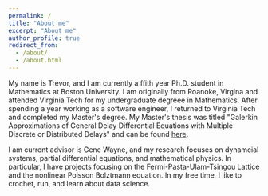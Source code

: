 ```yaml
---
permalink: /
title: "About me"
excerpt: "About me"
author_profile: true
redirect_from: 
  - /about/
  - /about.html
---
```


My name is Trevor, and I am currently a ffith year Ph.D. student in Mathematics at Boston University. I am originally from Roanoke, Virgina and attended Virginia Tech for my undergraduate degreee in Mathematics. After spending a year working as a software engineer, I returned to Virginia Tech and completed my Master's degree. My Master's thesis was titled "Galerkin Approximations of General Delay Differential Equations with Multiple Discrete or Distributed Delays" and can be found [here](https://vtechworks.lib.vt.edu/handle/10919/83825).

I am current advisor is Gene Wayne, and my research focuses on dynamcial systems, partial differential equations, and mathematical physics. In particular, I have projects focusing on the Fermi-Pasta-Ulam-Tsingou Lattice and the nonlinear Poisson Bolztmann equation. In my free time, I like to crochet, run, and learn about data science.
